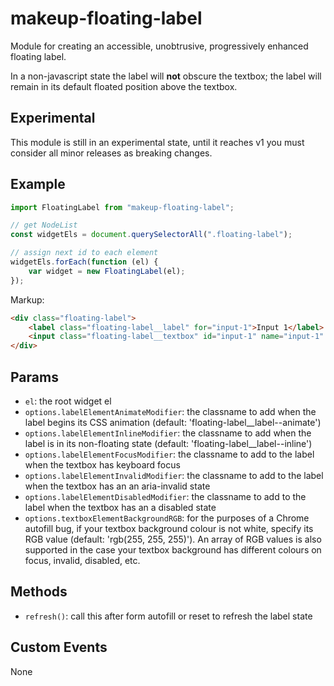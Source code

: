 # makeup-floating-label

Module for creating an accessible, unobtrusive, progressively enhanced floating label.

In a non-javascript state the label will **not** obscure the textbox; the label will remain in its default floated position above the textbox.

## Experimental

This module is still in an experimental state, until it reaches v1 you must consider all minor releases as breaking changes.

## Example

```js
import FloatingLabel from "makeup-floating-label";

// get NodeList
const widgetEls = document.querySelectorAll(".floating-label");

// assign next id to each element
widgetEls.forEach(function (el) {
    var widget = new FloatingLabel(el);
});
```

Markup:

```html
<div class="floating-label">
    <label class="floating-label__label" for="input-1">Input 1</label>
    <input class="floating-label__textbox" id="input-1" name="input-1" />
</div>
```

## Params

-   `el`: the root widget el
-   `options.labelElementAnimateModifier`: the classname to add when the label begins its CSS animation (default: 'floating-label\_\_label--animate')
-   `options.labelElementInlineModifier`: the classname to add when the label is in its non-floating state (default: 'floating-label\_\_label--inline')
-   `options.labelElementFocusModifier`: the classname to add to the label when the textbox has keyboard focus
-   `options.labelElementInvalidModifier`: the classname to add to the label when the textbox has an an aria-invalid state
-   `options.labelElementDisabledModifier`: the classname to add to the label when the textbox has an a disabled state
-   `options.textboxElementBackgroundRGB`: for the purposes of a Chrome autofill bug, if your textbox background colour is not white, specify its RGB value (default: 'rgb(255, 255, 255)'). An array of RGB values is also supported in the case your textbox background has different colours on focus, invalid, disabled, etc.

## Methods

-   `refresh()`: call this after form autofill or reset to refresh the label state

## Custom Events

None
